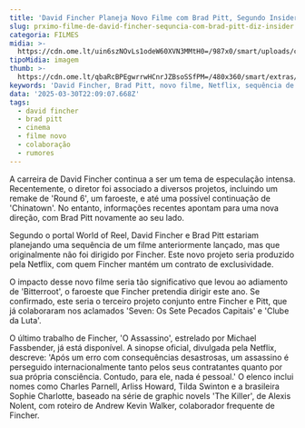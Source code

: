 ```yaml
---
title: 'David Fincher Planeja Novo Filme com Brad Pitt, Segundo Insider'
slug: prximo-filme-de-david-fincher-sequncia-com-brad-pitt-diz-insider
categoria: FILMES
midia: >-
  https://cdn.ome.lt/uin6szNOvLs1odeW60XVN3MMtH0=/987x0/smart/uploads/conteudo/fotos/davidfinchercombradpittseven.jpg
tipoMidia: imagem
thumb: >-
  https://cdn.ome.lt/qbaRcBPEgwrrwHCnrJZBsoSSfPM=/480x360/smart/extras/conteudos/davidfinchercombradpittseven.jpg
keywords: 'David Fincher, Brad Pitt, novo filme, Netflix, sequência de filme'
data: '2025-03-30T22:09:07.668Z'
tags:
  - david fincher
  - brad pitt
  - cinema
  - filme novo
  - colaboração
  - rumores
---
```


A carreira de David Fincher continua a ser um tema de especulação intensa. Recentemente, o diretor foi associado a diversos projetos, incluindo um remake de 'Round 6', um faroeste, e até uma possível continuação de 'Chinatown'. No entanto, informações recentes apontam para uma nova direção, com Brad Pitt novamente ao seu lado.

Segundo o portal World of Reel, David Fincher e Brad Pitt estariam planejando uma sequência de um filme anteriormente lançado, mas que originalmente não foi dirigido por Fincher. Este novo projeto seria produzido pela Netflix, com quem Fincher mantém um contrato de exclusividade.

O impacto desse novo filme seria tão significativo que levou ao adiamento de 'Bitterroot', o faroeste que Fincher pretendia dirigir este ano. Se confirmado, este seria o terceiro projeto conjunto entre Fincher e Pitt, que já colaboraram nos aclamados 'Seven: Os Sete Pecados Capitais' e 'Clube da Luta'.

O último trabalho de Fincher, 'O Assassino', estrelado por Michael Fassbender, já está disponível. A sinopse oficial, divulgada pela Netflix, descreve: 'Após um erro com consequências desastrosas, um assassino é perseguido internacionalmente tanto pelos seus contratantes quanto por sua própria consciência. Contudo, para ele, nada é pessoal.' O elenco inclui nomes como Charles Parnell, Arliss Howard, Tilda Swinton e a brasileira Sophie Charlotte, baseado na série de graphic novels 'The Killer', de Alexis Nolent, com roteiro de Andrew Kevin Walker, colaborador frequente de Fincher.
